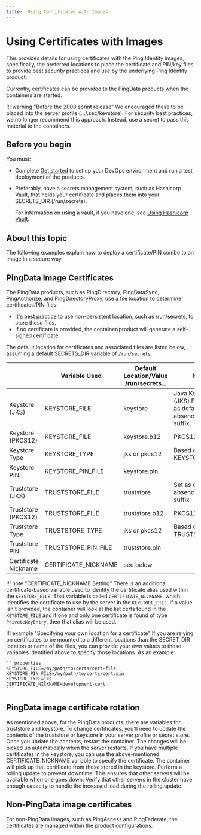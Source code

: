 ```yaml
---
title:  Using Certificates with Images
---
```

# Using Certificates with Images

This provides details for using certificates with the Ping Identity images, specifically, the preferred locations to place the certificate and PIN/key files to provide best security practices and use by the underlying Ping Identity product.

Currently, certificates can be provided to the PingData products when the containers are started.

!!! warning "Before the 2008 sprint release"
    We encouraged these to be placed into the server profile (.../.sec/keystore). For security best practices, we no longer recommend this approach.
    Instead, use a secret to pass this material to the containers.

## Before you begin

You must:

* Complete [Get started](../get-started/getStarted.md) to set up your DevOps environment and run a test deployment of the products.
* Preferably, have a secrets management system, such as Hashicorp Vault, that holds your certificate and places them into your SECRETS_DIR (/run/secrets).

  For information on using a vault, if you have one, see [Using Hashicorp Vault](../how-to/usingVault.md).

## About this topic

The following examples explain how to deploy a certificate/PIN combo to an image in a secure way.

## PingData Image Certificates

The PingData products, such as PingDirectory, PingDataSync, PingAuthorize, and PingDirectoryProxy, use a file location to determine certificates/PIN files:

* It's best practice to use non-persistent location, such as /run/secrets, to store these files.
* If no certificate is provided, the container/product will generate a self-signed certificate.

The default location for certificates and associated files are listed below, assuming a default SECRETS_DIR variable of `/run/secrets`.

|                      | Variable Used        | Default Location/Value<br>/run/secrets... | Notes                                                |
| -------------------- | -------------------- | ----------------------------------------- | ---------------------------------------------------- |
| Keystore (JKS)       | KEYSTORE_FILE        | keystore                                  | Java KeyStore (JKS) Format. Set as default in absence of .p12 suffix |
| Keystore (PKCS12)    | KEYSTORE_FILE        | keystore.p12                              | PKCS12 Format                                        |
| Keystore Type        | KEYSTORE_TYPE        | jks or pkcs12                             | Based on suffix of KEYSTORE_FILE                     |
| Keystore PIN         | KEYSTORE_PIN_FILE    | keystore.pin                              |                                                      |
| Truststore (JKS)     | TRUSTSTORE_FILE      | truststore                                | Set as default in absence of .p12 suffix             |
| Truststore (PKCS12)  | TRUSTSTORE_FILE      | truststore.p12                            | PKCS12 Format                                        |
| Truststore Type      | TRUSTSTORE_TYPE      | jks or pkcs12                             | Based on suffix of TRUSTSTORE_FILE                   |
| Truststore PIN       | TRUSTSTORE_PIN_FILE  | truststore.pin                            |                                                      |
| Certificate Nickname | CERTIFICATE_NICKNAME | see below                                 |                                                      |

!!! note "CERTIFICATE_NICKNAME Setting"
    There is an additional certificate-based variable used to identity the certificate alias used within the `KEYSTORE_FILE`.
    That variable is called `CERTIFICATE_NICKNAME`, which identifies the certificate to use by the server in the `KEYSTORE_FILE`.
    If a value isn't provided, the container will look at the list certs found in the `KEYSTORE_FILE`
    and if one and only one certificate is found of type `PrivateKeyEntry`, then that alias will be used.

!!! example "Specifying your own location for a certificate"
    If you are relying on certificates to be mounted to a different locations than the SECRET_DIR location or name of the files, you can provide your own values to these variables identified above to specify those locations. As an example:

    ```properties
    KEYSTORE_FILE=/my/path/to/certs/cert-file
    KEYSTORE_PIN_FILE=/my/path/to/certs/cert.pin
    KEYSTORE_TYPE=jks
    CERTIFICATE_NICKNAME=development-cert
    ```
## PingData image certificate rotation

As mentioned above, for the PingData products, there are variables for truststore and keystore. To change certificates, you'll need to update the contents of the truststore or keystore in your server profile or secret store. Once you update the contents, restart the container. The changes will be picked up automatically when the server restarts. If you have multiple certificates in the keystore, you can use the above-mentioned CERTIFICATE_NICKNAME variable to specify the certificate. The container will pick up that certificate from those stored in the keystore. Perform a rolling update to prevent downtime. This ensures that other servers will be available when one goes down. Verify that other servers in the cluster have enough capacity to handle the increased load during the rolling update.

## Non-PingData image certificates

For non-PingData images, such as PingAccess and PingFederate, the certificates are managed within the product configurations.

